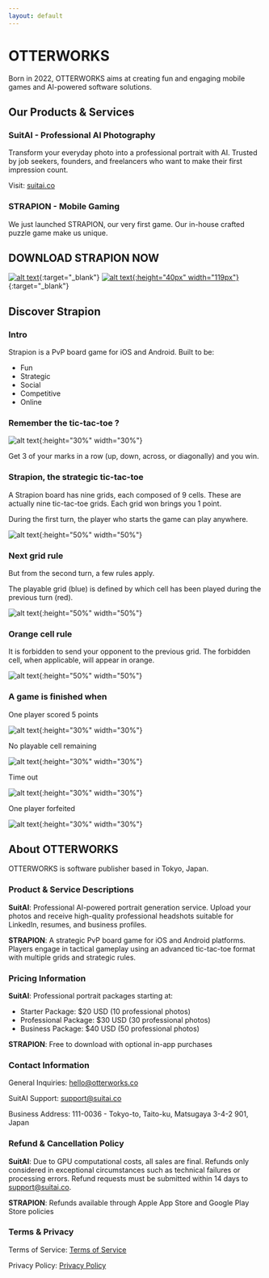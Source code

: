 ```yaml
---
layout: default
---
```


<!-- Text can be **bold**, _italic_, or ~~strikethrough~~.

[Link to another page](./another-page.html).

There should be whitespace between paragraphs.

There should be whitespace between paragraphs. We recommend including a README, or a file with information about your project. -->

# OTTERWORKS

Born in 2022, OTTERWORKS aims at creating fun and engaging mobile games and AI-powered software solutions.

## Our Products & Services

### SuitAI - Professional AI Photography
Transform your everyday photo into a professional portrait with AI. Trusted by job seekers, founders, and freelancers who want to make their first impression count.

Visit: [suitai.co](https://suitai.co)

### STRAPION - Mobile Gaming
We just launched STRAPION, our very first game. Our in-house crafted puzzle game make us unique.

## DOWNLOAD STRAPION NOW

[![alt text](assets/img/download_apple.svg)](https://apps.apple.com/app/id1560668412){:target="_blank"} [![alt text](assets/img/google-play-badge.png){:height="40px" width="119px"}](https://play.google.com/store/apps/details?id=com.strapion&hl=fr&gl=US&pli=1){:target="_blank"}



## Discover Strapion

### Intro
Strapion is a PvP board game for iOS and Android. Built to be:

* Fun
* Strategic
* Social
* Competitive
* Online

<!-- ![alt text](assets/img/demo_screen-min.jpeg) --> 

### Remember the tic-tac-toe ?

![alt text](assets/img/tictactoe.jpg){:height="30%" width="30%"}

Get 3 of your marks in a row (up, down, across, or diagonally) and you win.

### Strapion, the strategic tic-tac-toe

A Strapion board has nine grids, each composed of 9 cells. These are actually nine tic-tac-toe grids. Each grid won brings you 1 point.

During the first turn, the player who starts the game can play anywhere.

![alt text](assets/img/tutorial-t0.jpg){:height="50%" width="50%"}

### Next grid rule

But from the second turn, a few rules apply.

The playable grid (blue) is defined by which cell has been played during the previous turn (red).

![alt text](assets/img/tutorial-t1.jpg){:height="50%" width="50%"}

### Orange cell rule

It is forbidden to send your opponent to the previous grid. The forbidden cell, when applicable, will appear in orange.

![alt text](assets/img/tutorial-t2.jpg){:height="50%" width="50%"}

### A game is finished when

One player scored 5 points

![alt text](assets/img/tutorial-t3.jpg){:height="30%" width="30%"}

No playable cell remaining

![alt text](assets/img/tutorial-t6.jpg){:height="30%" width="30%"}

Time out

![alt text](assets/img/tutorial-t4.jpeg){:height="30%" width="30%"}

One player forfeited

![alt text](assets/img/tutorial-t5.jpeg){:height="30%" width="30%"}

## About OTTERWORKS

OTTERWORKS is software publisher based in Tokyo, Japan.

### Product & Service Descriptions

**SuitAI**: Professional AI-powered portrait generation service. Upload your photos and receive high-quality professional headshots suitable for LinkedIn, resumes, and business profiles.

**STRAPION**: A strategic PvP board game for iOS and Android platforms. Players engage in tactical gameplay using an advanced tic-tac-toe format with multiple grids and strategic rules.

### Pricing Information

**SuitAI**: Professional portrait packages starting at:
- Starter Package: $20 USD (10 professional photos)
- Professional Package: $30 USD (30 professional photos)
- Business Package: $40 USD (50 professional photos)

**STRAPION**: Free to download with optional in-app purchases

### Contact Information

General Inquiries: hello@otterworks.co

SuitAI Support: support@suitai.co

Business Address: 111-0036 - Tokyo-to, Taito-ku, Matsugaya 3-4-2 901, Japan

### Refund & Cancellation Policy

**SuitAI**: Due to GPU computational costs, all sales are final. Refunds only considered in exceptional circumstances such as technical failures or processing errors. Refund requests must be submitted within 14 days to support@suitai.co.

**STRAPION**: Refunds available through Apple App Store and Google Play Store policies

### Terms & Privacy

Terms of Service: [Terms of Service](terms.html)

Privacy Policy: [Privacy Policy](privacyen.html)

